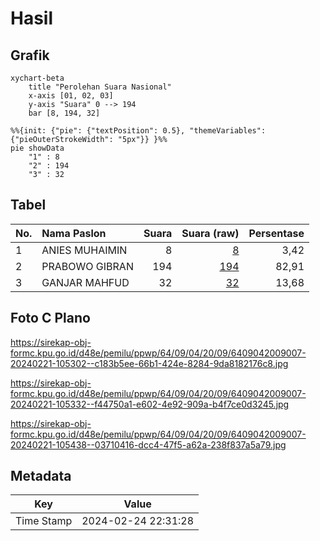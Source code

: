 # Hasil

## Grafik

```mermaid
xychart-beta
    title "Perolehan Suara Nasional"
    x-axis [01, 02, 03]
    y-axis "Suara" 0 --> 194
    bar [8, 194, 32]
```

```mermaid
%%{init: {"pie": {"textPosition": 0.5}, "themeVariables": {"pieOuterStrokeWidth": "5px"}} }%%
pie showData
    "1" : 8
    "2" : 194
    "3" : 32
```

## Tabel

| No. | Nama Paslon    | Suara | Suara (raw) | Persentase |
|:--- |:-------------- | -----:| -----------:| ----------:|
| 1   | ANIES MUHAIMIN | 8     | [8][p-1]    | 3,42       |
| 2   | PRABOWO GIBRAN | 194   | [194][p-2]  | 82,91      |
| 3   | GANJAR MAHFUD  | 32    | [32][p-3]   | 13,68      |


[p-1]: https://github.com/gigit-pemilu/pemilu-2024/blob/main/pilpres/hitung-suara/sub/64-kalimantan-timur/sub/09-penajam-paser-utara/sub/04-sepaku/sub/2009-argo-mulyo/sub/007-tps/sub/paslon-1.txt
[p-2]: https://github.com/gigit-pemilu/pemilu-2024/blob/main/pilpres/hitung-suara/sub/64-kalimantan-timur/sub/09-penajam-paser-utara/sub/04-sepaku/sub/2009-argo-mulyo/sub/007-tps/sub/paslon-2.txt
[p-3]: https://github.com/gigit-pemilu/pemilu-2024/blob/main/pilpres/hitung-suara/sub/64-kalimantan-timur/sub/09-penajam-paser-utara/sub/04-sepaku/sub/2009-argo-mulyo/sub/007-tps/sub/paslon-3.txt

## Foto C Plano

https://sirekap-obj-formc.kpu.go.id/d48e/pemilu/ppwp/64/09/04/20/09/6409042009007-20240221-105302--c183b5ee-66b1-424e-8284-9da8182176c8.jpg

https://sirekap-obj-formc.kpu.go.id/d48e/pemilu/ppwp/64/09/04/20/09/6409042009007-20240221-105332--f44750a1-e602-4e92-909a-b4f7ce0d3245.jpg

https://sirekap-obj-formc.kpu.go.id/d48e/pemilu/ppwp/64/09/04/20/09/6409042009007-20240221-105438--03710416-dcc4-47f5-a62a-238f837a5a79.jpg


## Metadata

| Key        | Value               |
| ---------- | ------------------- |
| Time Stamp | 2024-02-24 22:31:28 |



